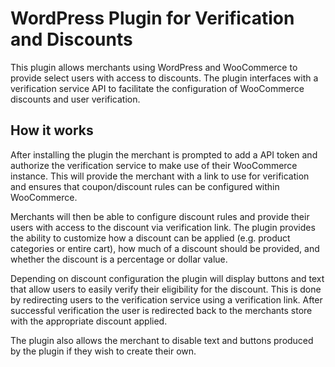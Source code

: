 # WordPress Plugin for Verification and Discounts

This plugin allows merchants using WordPress and WooCommerce to provide select users with access to discounts. The plugin interfaces with a verification service API to facilitate the configuration of WooCommerce discounts and user verification. 

## How it works

After installing the plugin the merchant is prompted to add a API token and authorize the verification service to make use of their WooCommerce instance. This will provide the merchant with a link to use for verification and ensures that coupon/discount rules can be configured within WooCommerce. 

Merchants will then be able to configure discount rules and provide their users with access to the discount via verification link. The plugin provides the ability to customize how a discount can be applied (e.g. product categories or entire cart), how much of a discount should be provided, and whether the discount is a percentage or dollar value. 

Depending on discount configuration the plugin will display buttons and text that allow users to easily verify their eligibility for the discount. This is done by redirecting users to the verification service using a verification link. After successful verification the user is redirected back to the merchants store with the appropriate discount applied. 

The plugin also allows the merchant to disable text and buttons produced by the plugin if they wish to create their own. 
